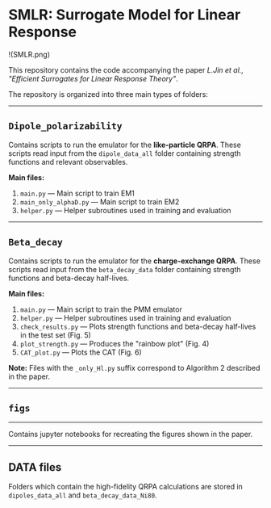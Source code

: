# SMLR: Surrogate Model for Linear Response

!(SMLR.png)



This repository contains the code accompanying the paper *L.Jin et al., "Efficient Surrogates for Linear Response Theory"*.

The repository is organized into three main types of folders:

---

## `Dipole_polarizability`

Contains scripts to run the emulator for the **like-particle QRPA**. These scripts read input from the `dipole_data_all` folder containing strength functions and relevant observables.

**Main files:**

1. `main.py` — Main script to train EM1
2. `main_only_alphaD.py` — Main script to train EM2
3. `helper.py` — Helper subroutines used in training and evaluation  

---

## `Beta_decay`

Contains scripts to run the emulator for the **charge-exchange QRPA**. These scripts read input from the `beta_decay_data` folder containing strength functions and beta-decay half-lives.

**Main files:**

1. `main.py` — Main script to train the PMM emulator  
2. `helper.py` — Helper subroutines used in training and evaluation  
3. `check_results.py` — Plots strength functions and beta-decay half-lives in the test set (Fig. 5)  
4. `plot_strength.py` — Produces the "rainbow plot" (Fig. 4)  
5. `CAT_plot.py` — Plots the CAT (Fig. 6)

**Note:** Files with the `_only_Hl.py` suffix correspond to Algorithm 2 described in the paper.

---

## `figs`

---
Contains jupyter notebooks for recreating the figures shown in the paper.


---



## DATA files

Folders which contain the high-fidelity QRPA calculations are stored in `dipoles_data_all` and `beta_decay_data_Ni80`. 
